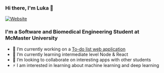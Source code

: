 ### Hi there, I'm Luka 👋


[![Website](https://img.shields.io/website?label=lukamircetic.com&style=for-the-badge&url=https%3A%2F%2Flukamircetic.ca)](https://lukamircetic.ca)

### I'm a Software and Biomedical Engineering Student at McMaster University

- 🔭 I’m currently working on a [To-do list web application][repo]
- 🌱 I’m currently learning intermediate level Node & React
- 👯 I’m looking to collaborate on interesting apps with other students
- ⚡ I am interested in learning about machine learning and deep learning
<!--
**lukamircetic/lukamircetic** is a ✨ _special_ ✨ repository because its `README.md` (this file) appears on your GitHub profile.

Here are some ideas to get you started:

- 🔭 I’m currently working on ...
- 🌱 I’m currently learning ...
- 👯 I’m looking to collaborate on ...
- 🤔 I’m looking for help with ...
- 💬 Ask me about ...
- 📫 How to reach me: ...
- 😄 Pronouns: ...
- ⚡ Fun fact: ...
  -->

[website]: https://lukamircetic.ca
[linkedin]: https://linkedin.com/in/luka-mircetic
[repo]: https://github.com/lukamircetic/TodoApp

